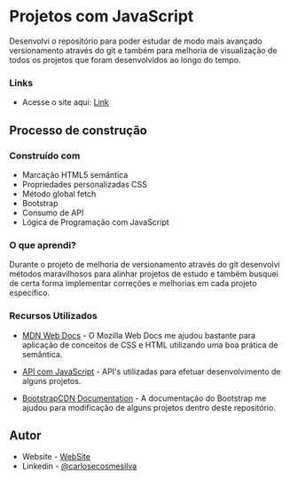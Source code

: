# Projetos com JavaScript

Desenvolvi o repositório para poder estudar de modo mais avançado versionamento através do git e também para melhoria de visualização de todos os projetos que foram desenvolvidos ao longo do tempo.

### Links

- Acesse o site aqui: [Link]()

## Processo de construção

### Construído com

- Marcação HTML5 semântica
- Propriedades personalizadas CSS
- Método global fetch
- Bootstrap
- Consumo de API
- Lógica de Programação com JavaScript

### O que aprendi?

Durante o projeto de melhoria de versionamento através do git desenvolvi métodos maravilhosos para alinhar projetos de estudo e também busquei de certa forma implementar correções e melhorias em cada projeto especifico. 

### Recursos Utilizados

- [MDN Web Docs](https://developer.mozilla.org/pt-BR/docs/Web/CSS) - O Mozilla Web Docs me ajudou bastante para aplicação de conceitos de CSS e HTML utilizando uma boa prática de semântica.

- [API com JavaScript](https://developer.mozilla.org/pt-BR/docs/Learn/JavaScript/Client-side_web_APIs) - API's utilizadas para efetuar desenvolvimento de alguns projetos. 

- [BootstrapCDN Documentation](https://getbootstrap.com/docs/4.1/getting-started/introduction/) - A documentação do Bootstrap me ajudou para modificação de alguns projetos dentro deste repositório.

## Autor

- Website - [WebSite](https://carlosecosmesilva.github.io)
- Linkedin - [@carlosecosmesilva](https://www.linkedin.com/in/carlosecdasilva/)